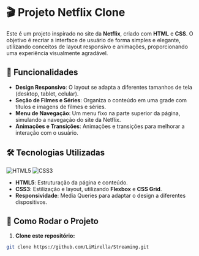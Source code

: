 # 🎬 Projeto Netflix Clone

Este é um projeto inspirado no site da **Netflix**, criado com **HTML** e **CSS**. O objetivo é recriar a interface de usuário de forma simples e elegante, utilizando conceitos de layout responsivo e animações, proporcionando uma experiência visualmente agradável.

## 🌟 Funcionalidades

- **Design Responsivo**: O layout se adapta a diferentes tamanhos de tela (desktop, tablet, celular).
- **Seção de Filmes e Séries**: Organiza o conteúdo em uma grade com títulos e imagens de filmes e séries.
- **Menu de Navegação**: Um menu fixo na parte superior da página, simulando a navegação do site da Netflix.
- **Animações e Transições**: Animações e transições para melhorar a interação com o usuário.

## 🛠️ Tecnologias Utilizadas

![HTML5](https://img.shields.io/badge/HTML5-ff5722?style=flat-square&logo=html5&logoColor=white) 
![CSS3](https://img.shields.io/badge/CSS3-2196F3?style=flat-square&logo=css3&logoColor=white)

- **HTML5**: Estruturação da página e conteúdo.
- **CSS3**: Estilização e layout, utilizando **Flexbox** e **CSS Grid**.
- **Responsividade**: Media Queries para adaptar o design a diferentes dispositivos.

## 🚀 Como Rodar o Projeto

1. **Clone este repositório:**

```bash
git clone https://github.com/LiMirella/Streaming.git

